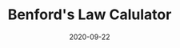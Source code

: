 ---
slug: "/projects/benfords-law"
date: "2020-09-22"
title: "Benford's Law Calulator"
tags: ["React", "ChartJS", "data science"]
---